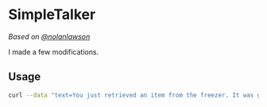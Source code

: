 # SimpleTalker

*Based on [@nolanlawson](https://github.com/nolanlawson/SimpleTalker)*

I made a few modifications.

## Usage
```bash
curl --data "text=You just retrieved an item from the freezer. It was ground beef." http://10.0.0.35:8765
```
